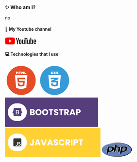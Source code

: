 ### ✨ Who am I?
no

#### 🔗 My Youtube channel
[![YouTube](./assets/yt.png)](https://www.youtube.com/@dszilagyi)

#### 💻 Technologies that I use
![HTML5](./assets/html.png) ![CSS3](./assets/css3.png) ![Bootstrap](./assets/bootstrap.svg) ![JavaScript](./assets/javascript.svg) ![TailwindCSS](./assets/php.png) 
